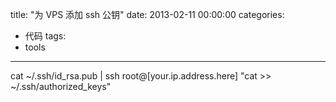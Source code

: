 title: "为 VPS 添加 ssh 公钥"
date: 2013-02-11 00:00:00
categories:
- 代码
tags:
- tools
---

cat ~/.ssh/id_rsa.pub | ssh root@[your.ip.address.here] "cat >> ~/.ssh/authorized_keys"
